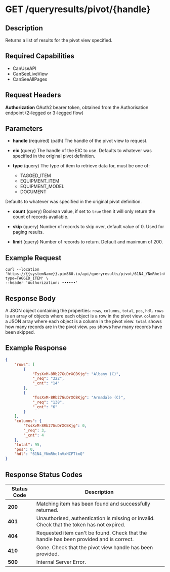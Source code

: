 # GET /queryresults/pivot/{handle}

## Description
Returns a list of results for the pivot view specified.

## Required Capabilities
* CanUseAPI
* CanSeeLiveView
* CanSeeAllPages
## Request Headers

**Authorization** OAuth2 bearer token, obtained from the Authorisation endpoint (2-legged or 3-legged flow)

## Parameters
* **handle** (required) (path) The handle of the pivot view to request.

* **eic** (query) The handle of the EIC to use. Defaults to whatever was specified in the original pivot definition.

* **type** (query) The type of item to retrieve data for, must be one of:
    * TAGGED_ITEM
    * EQUIPMENT_ITEM
    * EQUIPMENT_MODEL
    * DOCUMENT

Defaults to whatever was specified in the original pivot definition.

* **count** (query) Boolean value, if set to `true` then it will only return the count of records available.

* **skip** (query) Number of records to skip over, default value of 0. Used for paging results.

* **limit** (query) Number of records to return. Default and maximum of 200.

## Example Request
```
curl --location 'https://{{systemName}}.pim360.io/api/queryresults/pivot/61N4_YNmRhelnVxHCFTtmQ?type=TAGGED_ITEM' \
--header 'Authorization: ••••••'
```

## Response Body
A JSON object containing the properties: `rows`, `columns`, `total`, `pos`, `hdl`. `rows` is an array of objects where each object is a row in the pivot view. `columns` is a JSON array where each object is a column in the pivot view. `total` shows how many records are in the pivot view. `pos` shows how many records have been skipped.

## Example Response
```JSON
{
    "rows": [
        {
            "TssXvM-8Rb27GuDrXCBKjg": "Albany (C)",
            "_req": "322",
            "_cnt": "14"
        },
        {
            "TssXvM-8Rb27GuDrXCBKjg": "Armadale (C)",
            "_req": "138",
            "_cnt": "6"
        }
    ],
    "columns": {
        "TssXvM-8Rb27GuDrXCBKjg": 0,
        "_req": 3,
        "_cnt": 4
    },
    "total": 95,
    "pos": 0,
    "hdl": "61N4_YNmRhelnVxHCFTtmQ"
}
```

## Response Status Codes
| Status Code | Description |
| -------- | ------- |
|**200** |Matching item has been found and successfully returned.|
|**401**| Unauthorised, authentication is missing or invalid. Check that the token has not expired.|
|**404**| Requested item can't be found. Check that the handle has been provided and is correct.|
|**410** |Gone. Check that the pivot view handle has been provided.|
|**500** |Internal Server Error.|


